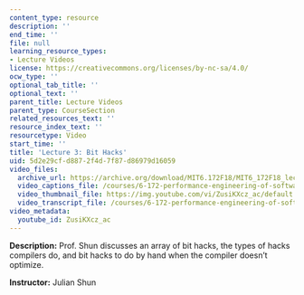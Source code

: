 ```yaml
---
content_type: resource
description: ''
end_time: ''
file: null
learning_resource_types:
- Lecture Videos
license: https://creativecommons.org/licenses/by-nc-sa/4.0/
ocw_type: ''
optional_tab_title: ''
optional_text: ''
parent_title: Lecture Videos
parent_type: CourseSection
related_resources_text: ''
resource_index_text: ''
resourcetype: Video
start_time: ''
title: 'Lecture 3: Bit Hacks'
uid: 5d2e29cf-d887-2f4d-7f87-d86979d16059
video_files:
  archive_url: https://archive.org/download/MIT6.172F18/MIT6_172F18_lecture_03_300k.mp4
  video_captions_file: /courses/6-172-performance-engineering-of-software-systems-fall-2018/f5605763b5bd5f32b212cb3d69315523_ZusiKXcz_ac.vtt
  video_thumbnail_file: https://img.youtube.com/vi/ZusiKXcz_ac/default.jpg
  video_transcript_file: /courses/6-172-performance-engineering-of-software-systems-fall-2018/f87228897582ead1c2525018aa164b0f_ZusiKXcz_ac.pdf
video_metadata:
  youtube_id: ZusiKXcz_ac
---
```


**Description:** Prof. Shun discusses an array of bit hacks, the types of hacks compilers do, and bit hacks to do by hand when the compiler doesn’t optimize.

**Instructor:** Julian Shun

